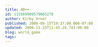 ```yaml
---
title: 4D++
id: 115569909579065270
author: Kirby Urner
published: 2006-08-15T19:37:00.000-07:00
updated: 2006-11-15T11:43:24.743-08:00
blog: world_game
tags: 
---
```


